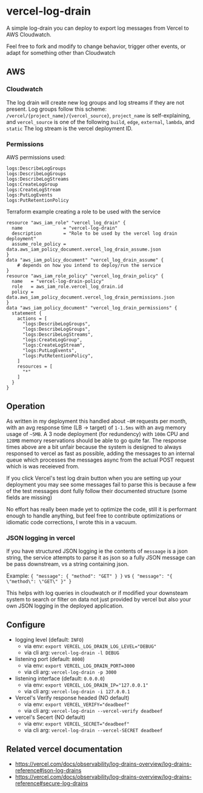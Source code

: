 # vercel-log-drain

A simple log-drain you can deploy to export log messages from Vercel to AWS Cloudwatch.

Feel free to fork and modify to change behavior, trigger other events, or adapt for something other than Cloudwatch

## AWS

### Cloudwatch

The log drain will create new log groups and log streams if they are not present.
Log groups follow this scheme: `/vercel/{project_name}/{vercel_source}`, `project_name` is self-explaining, and `vercel_source` is one of the following `build`, `edge`, `external`, `lambda`, and `static`
The log stream is the vercel deployment ID.

### Permissions

AWS permissions used:

```
logs:DescribeLogGroups
logs:DescribeLogGroups
logs:DescribeLogStreams
logs:CreateLogGroup
logs:CreateLogStream
logs:PutLogEvents
logs:PutRetentionPolicy
```

Terraform example creating a role to be used with the service

```hcl
resource "aws_iam_role" "vercel_log_drain" {
  name               = "vercel-log-drain"
  description        = "Role to be used by the vercel log drain deployment"
  assume_role_policy = data.aws_iam_policy_document.vercel_log_drain_assume.json
}
data "aws_iam_policy_document" "vercel_log_drain_assume" {
    # depends on how you intend to deploy/run the service
}
resource "aws_iam_role_policy" "vercel_log_drain_policy" {
  name   = "vercel-log-drain-policy"
  role   = aws_iam_role.vercel_log_drain.id
  policy = data.aws_iam_policy_document.vercel_log_drain_permissions.json
}
data "aws_iam_policy_document" "vercel_log_drain_permissions" {
  statement {
    actions = [
      "logs:DescribeLogGroups",
      "logs:DescribeLogGroups",
      "logs:DescribeLogStreams",
      "logs:CreateLogGroup",
      "logs:CreateLogStream",
      "logs:PutLogEvents",
      "logs:PutRetentionPolicy",
    ]
    resources = [
      "*"
    ]
  }
}
```

## Operation

As written in my deployment this handled about `~8M` requests per month, with an avg response time (LB -> target) of `1-1.5ms` with an avg memory usage of `~5MB`.
A 3 node deployment (for redundency) with `100m` CPU and `128MB` memory reservations should be able to go quite far.
The response times above are a bit unfair because the system is designed to always responsed to vercel as fast as possible, adding the messages to an internal queue which processes the messages async from the actual POST request which is was receieved from.

If you click Vercel's test log drain button when you are setting up your deployment you may see some messages fail to parse this is because a few of the test messages dont fully follow their documented structure (some fields are missing)

No effort has really been made yet to optimize the code, still it is performant enough to handle anything, but feel free to contribute optimizations or idiomatic code corrections, I wrote this in a vacuum.

### JSON logging in vercel

If you have structured JSON logging ie the contents of `messaage` is a json string, the service attempts to parse it as json so a fully JSON message can be pass downstream, vs a string containing json.

Example: `{ "message": { "method": "GET" } }` vs `{ "message": "{ \"method\": \"GET\" }" }`

This helps with log queries in cloudwatch or if modified your downsteam system to search or filter on data not just provided by vercel but also your own JSON logging in the deployed application.

## Configure

- logging level (default: `INFO`)
  - via env: `export VERCEL_LOG_DRAIN_LOG_LEVEL="DEBUG"`
  - via cli arg: `vercel-log-drain -l DEBUG`
- listening port (default: `8000`)
  - via env: `export VERCEL_LOG_DRAIN_PORT=3000`
  - via cli arg: `vercel-log-drain -p 3000`
- listening interface (default: `0.0.0.0`)
  - via env: `export VERCEL_LOG_DRAIN_IP="127.0.0.1"`
  - via cli arg: `vercel-log-drain -i 127.0.0.1`
- Vercel's Verify response headed (NO default)
  - via env: `export VERCEL_VERIFY="deadbeef"`
  - via cli arg: `vercel-log-drain --vercel-verify deadbeef`
- vercel's Secert (NO default)
  - via env: `export VERCEL_SECRET="deadbeef"`
  - via cli arg: `vercel-log-drain --vercel-SECRET deadbeef`

## Related vercel documentation

- https://vercel.com/docs/observability/log-drains-overview/log-drains-reference#json-log-drains
- https://vercel.com/docs/observability/log-drains-overview/log-drains-reference#secure-log-drains
